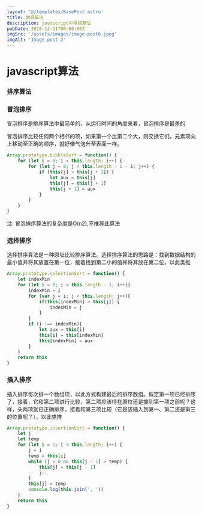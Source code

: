 ```yaml
---
layout: '@/templates/BasePost.astro'
title: 常规算法
description: javascript中常规算法
pubDate: 2018-12-11T00:00:00Z
imgSrc: '/assets/images/image-post6.jpeg'
imgAlt: 'Image post 2'
---
```

# javascript算法

### 排序算法

### 冒泡排序

冒泡排序是排序算法中最简单的，从运行时间的角度来看，冒泡排序是最差的

冒泡排序比较任何两个相邻的项，如果第一个比第二个大，则交换它们。元素项向上移动至正确的顺序，就好像气泡升至表面一样。

```javascript
Array.prototype.bubbleSort = function() {
    for (let i = 0; i < this.length; i++) {
        for (let j = 0; j < this.length - 1 - i; j++) {
            if (this[j] > this[j + 1]) {
                let aux = this[j]
                this[j] = this[j + 1]
                this[j + 1] = aux
            }
        }
    }
}
```

注: 冒泡排序算法的复杂度是O(n2),不推荐此算法

### 选择排序

选择排序算法是一种原址比较排序算法。选择排序算法的思路是：找到数据结构的最小值并将其放置在第一位，接着找到第二小的值并将其放在第二位，以此类推

```javascript
Array.prototype.selectionSort = function() {
    let indexMin
    for (let i = 0; i < this.length - 1; i++){
        indexMin = i
        for (var j = i; j < this.length; j++){ 
            if(this[indexMin] > this[j]) {
                indexMin = j
            }
        } 
        if (i !== indexMin){
            let aux = this[i]
            this[i] = this[indexMin]
            this[indexMin] = aux
        }
    }
    return this
}
```



### 插入排序

插入排序每次排一个数组项，以此方式构建最后的排序数组。假定第一项已经排序了，接着，它和第二项进行比较，第二项应该待在原位还是插到第一项之前呢？这样，头两项就已正确排序，接着和第三项比较（它是该插入到第一、第二还是第三的位置呢？），以此类推

```javascript
Array.prototype.insertionSort = function() {
    let j
    let temp
    for (let i = 1; i < this.length; i++) {
        j = i
        temp = this[i]
        while (j > 0 && this[j - 1] > temp) {
            this[j] = this[j - 1]
            j--
        } 
        this[j] = temp
        console.log(this.join(', '))
    }
    return this
}
```

